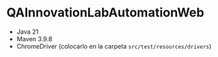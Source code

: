 # QAInnovationLabAutomationWeb
- Java 21
- Maven 3.9.8
- ChromeDriver (colocarlo en la carpeta `src/test/resources/drivers`)